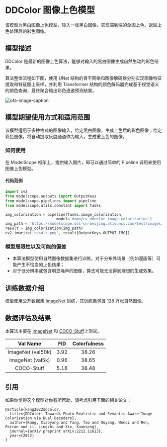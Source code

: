 
# DDColor 图像上色模型

该模型为黑白图像上色模型，输入一张黑白图像，实现端到端的全图上色，返回上色处理后的彩色图像。

## 模型描述

DDColor 是最新的图像上色算法，能够对输入的黑白图像生成自然生动的彩色结果。

算法整体流程如下图，使用 UNet 结构的骨干网络和图像解码器分别实现图像特征提取和特征图上采样，并利用 Transformer 结构的颜色解码器完成基于视觉语义的颜色查询，最终聚合输出彩色通道预测结果。

![ofa-image-caption](https://modelscope.cn/api/v1/models/damo/cv_ddcolor_image-colorization/repo?Revision=master&FilePath=./resources/ddcolor_arch.jpg&View=true)

## 模型期望使用方式和适用范围

该模型适用于多种格式的图像输入，给定黑白图像，生成上色后的彩色图像；给定彩色图像，将自动提取灰度通道作为输入，生成重上色的图像。

### 如何使用

在 ModelScope 框架上，提供输入图片，即可以通过简单的 Pipeline 调用来使用图像上色模型。

#### 代码范例

```python
import cv2
from modelscope.outputs import OutputKeys
from modelscope.pipelines import pipeline
from modelscope.utils.constant import Tasks

img_colorization = pipeline(Tasks.image_colorization, 
                       model='damo/cv_ddcolor_image-colorization')
img_path = 'https://modelscope.oss-cn-beijing.aliyuncs.com/test/images/audrey_hepburn.jpg'
result = img_colorization(img_path)
cv2.imwrite('result.png', result[OutputKeys.OUTPUT_IMG])
```

### 模型局限性以及可能的偏差

- 本算法模型使用自然图像数据集进行训练，对于分布外场景（例如漫画等）可能产生不恰当的上色结果；
- 对于低分辨率或包含明显噪声的图像，算法可能无法得到理想的生成效果。

## 训练数据介绍

模型使用公开数据集 [ImageNet](https://www.image-net.org/) 训练，其训练集包含 128 万张自然图像。

## 数据评估及结果

本算法主要在 [ImageNet](https://www.image-net.org/) 和 [COCO-Stuff](https://github.com/nightrome/cocostuff)上测试。

| Val Name          | FID  | Colorfulness |
|:-----------------:|:----:|:------------:|
| ImageNet (val50k) | 3.92 | 38.26        |
| ImageNet (val5k)  | 0.96 | 38.65        |
| COCO-Stuff        | 5.18 | 38.48        |

## 引用

如果你觉得这个模型对你有所帮助，请考虑引用下面的相关论文：

```
@article{kang2022ddcolor,
  title={DDColor: Towards Photo-Realistic and Semantic-Aware Image Colorization via Dual Decoders},
  author={Kang, Xiaoyang and Yang, Tao and Ouyang, Wenqi and Ren, Peiran and Li, Lingzhi and Xie, Xuansong},
  journal={arXiv preprint arXiv:2212.11613},
  year={2022}
}
```